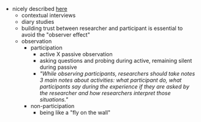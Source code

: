 - nicely described [here](https://medium.com/idinsight-blog/the-case-for-iteration-in-qualitative-research-design-e07ed1314756) 
	- contextual interviews
	- diary studies
	- building trust between researcher and participant is essential to avoid the "observer effect"
	- observation
		- participation
			- active X passive observation
			- asking questions and probing during active, remaining silent during passive
			- _"While observing participants, researchers should take notes 3 main notes about activities: what participant do, what participants say during the experience if they are asked by the researcher and how researchers interpret those situations."_
		- non-participation
			- being like a "fly on the wall"
